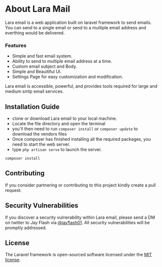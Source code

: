 # About Lara Mail

Lara email is a web application built on laravel framework to send emails.
You can send to a single email or send to a multiple email address and everthing would be delivered.

### Features 
- Simple and fast email system.
- Ability to send to multiple email address at a time.
- Custom email subject and Body.
- Simple and Beauitiful UI. 
- Settings Page for easy customization and modification.

Lara email is accessible, powerful, and provides tools required for large and medium smtp email services.

## Installation Guide
- clone or download Lara email to your local machine.
- Locate the file directory and open the terminal 
- you'll then need to run `composer install` or `composer update` to download the vendors files
- Once composer has finished installing all the required packages, you need to start the web server.
- type ``php artisan serve`` to launch the server.

``composer install``

## Contributing

If you consider partnering or contributing to this project kindly create a pull request.

## Security Vulnerabilities

If you discover a security vulnerability within Lara email, please send a DM on twitter to Jay Flash via [@jayflash01](https://twitter.com/jayflash01). All security vulnerabilities will be promptly addressed.

## License

The Laravel framework is open-sourced software licensed under the [MIT license](https://opensource.org/licenses/MIT).
